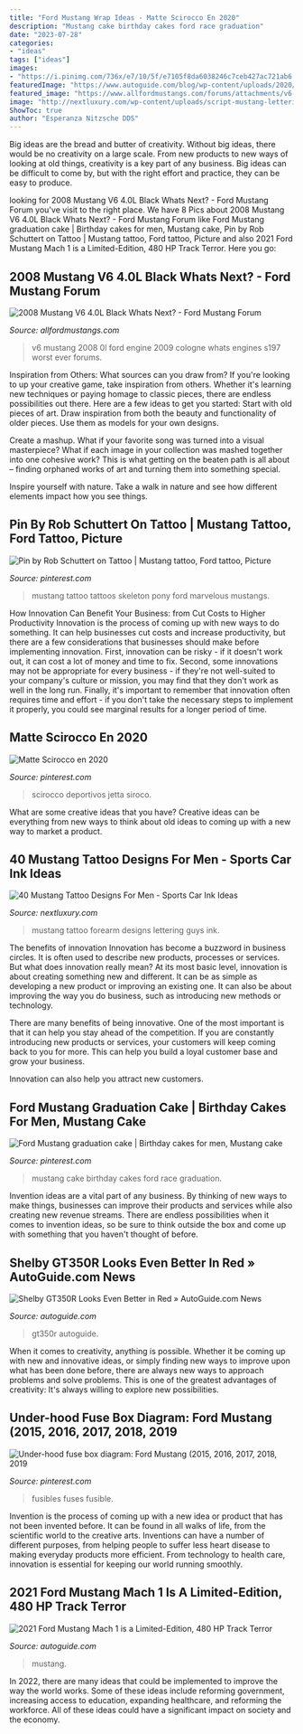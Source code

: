 ```yaml
---
title: "Ford Mustang Wrap Ideas - Matte Scirocco En 2020"
description: "Mustang cake birthday cakes ford race graduation"
date: "2023-07-28"
categories:
- "ideas"
tags: ["ideas"]
images:
- "https://i.pinimg.com/736x/e7/10/5f/e7105f8da6038246c7ceb427ac721ab6.jpg"
featuredImage: "https://www.autoguide.com/blog/wp-content/uploads/2020/06/2021-Ford-Mustang-Mach-1-Featured.jpg"
featured_image: "https://www.allfordmustangs.com/forums/attachments/v6-talk/74905d1248475176-2008-mustang-v6-4-0l-black-whats-next-engine.jpg"
image: "http://nextluxury.com/wp-content/uploads/script-mustang-lettering-guys-outer-forearm-tattoo.jpg"
ShowToc: true
author: "Esperanza Nitzsche DDS"
---
```



Big ideas are the bread and butter of creativity. Without big ideas, there would be no creativity on a large scale. From new products to new ways of looking at old things, creativity is a key part of any business. Big ideas can be difficult to come by, but with the right effort and practice, they can be easy to produce.

	

		
looking for 2008 Mustang V6 4.0L Black Whats Next? - Ford Mustang Forum you've visit to the right place. We have 8 Pics about 2008 Mustang V6 4.0L Black Whats Next? - Ford Mustang Forum like Ford Mustang graduation cake | Birthday cakes for men, Mustang cake, Pin by Rob Schuttert on Tattoo | Mustang tattoo, Ford tattoo, Picture and also 2021 Ford Mustang Mach 1 is a Limited-Edition, 480 HP Track Terror. Here you go:
		
    
## 2008 Mustang V6 4.0L Black Whats Next? - Ford Mustang Forum

<img loading=lazy src="https://www.allfordmustangs.com/forums/attachments/v6-talk/74905d1248475176-2008-mustang-v6-4-0l-black-whats-next-engine.jpg" onerror="this.onerror=null;this.src='https://tse1.mm.bing.net/th?id=OIP.StDmpEPzqNlk4tvfMeX21QHaFj&amp;pid=15.1';" alt="2008 Mustang V6 4.0L Black Whats Next? - Ford Mustang Forum">

_Source: allfordmustangs.com_

>v6 mustang 2008 0l ford engine 2009 cologne whats engines s197 worst ever forums. 

	

Inspiration from Others: What sources can you draw from?
If you're looking to up your creative game, take inspiration from others. Whether it's learning new techniques or paying homage to classic pieces, there are endless possibilities out there. Here are a few ideas to get you started: 
Start with old pieces of art. Draw inspiration from both the beauty and functionality of older pieces. Use them as models for your own designs. 

Create a mashup. What if your favorite song was turned into a visual masterpiece? What if each image in your collection was mashed together into one cohesive work? This is what getting on the beaten path is all about – finding orphaned works of art and turning them into something special. 

Inspire yourself with nature. Take a walk in nature and see how different elements impact how you see things.

    
## Pin By Rob Schuttert On Tattoo | Mustang Tattoo, Ford Tattoo, Picture

<img loading=lazy src="https://i.pinimg.com/736x/f5/09/5a/f5095a8db29bf458bba3961f73710ac1--mustangs-amazing-art.jpg" onerror="this.onerror=null;this.src='https://tse4.mm.bing.net/th?id=OIP.OJ_qvS1grNaE4ZcGwDJodgHaHa&amp;pid=15.1';" alt="Pin by Rob Schuttert on Tattoo | Mustang tattoo, Ford tattoo, Picture">

_Source: pinterest.com_

>mustang tattoo tattoos skeleton pony ford marvelous mustangs. 

	

How Innovation Can Benefit Your Business: from Cut Costs to Higher Productivity
Innovation is the process of coming up with new ways to do something. It can help businesses cut costs and increase productivity, but there are a few considerations that businesses should make before implementing innovation. First, innovation can be risky - if it doesn't work out, it can cost a lot of money and time to fix. Second, some innovations may not be appropriate for every business - if they're not well-suited to your company's culture or mission, you may find that they don't work as well in the long run. Finally, it's important to remember that innovation often requires time and effort - if you don't take the necessary steps to implement it properly, you could see marginal results for a longer period of time.

    
## Matte Scirocco En 2020

<img loading=lazy src="https://i.pinimg.com/736x/5d/b0/dd/5db0dd7f5bc57336b152d39591216cea.jpg" onerror="this.onerror=null;this.src='https://tse3.mm.bing.net/th?id=OIP.zqVp1hF5zmmESY-Q_gd0nwHaHa&amp;pid=15.1';" alt="Matte Scirocco en 2020">

_Source: pinterest.com_

>scirocco deportivos jetta siroco. 

	

What are some creative ideas that you have?
Creative ideas can be everything from new ways to think about old ideas to coming up with a new way to market a product.

    
## 40 Mustang Tattoo Designs For Men - Sports Car Ink Ideas

<img loading=lazy src="http://nextluxury.com/wp-content/uploads/script-mustang-lettering-guys-outer-forearm-tattoo.jpg" onerror="this.onerror=null;this.src='https://tse3.mm.bing.net/th?id=OIP.lCfbDmOxgABVqIm1EiIekQHaHa&amp;pid=15.1';" alt="40 Mustang Tattoo Designs For Men - Sports Car Ink Ideas">

_Source: nextluxury.com_

>mustang tattoo forearm designs lettering guys ink. 

	

The benefits of innovation
Innovation has become a buzzword in business circles. It is often used to describe new products, processes or services. But what does innovation really mean?
At its most basic level, innovation is about creating something new and different. It can be as simple as developing a new product or improving an existing one. It can also be about improving the way you do business, such as introducing new methods or technology.

There are many benefits of being innovative. One of the most important is that it can help you stay ahead of the competition. If you are constantly introducing new products or services, your customers will keep coming back to you for more. This can help you build a loyal customer base and grow your business.

Innovation can also help you attract new customers.

    
## Ford Mustang Graduation Cake | Birthday Cakes For Men, Mustang Cake

<img loading=lazy src="https://i.pinimg.com/736x/e7/10/5f/e7105f8da6038246c7ceb427ac721ab6.jpg" onerror="this.onerror=null;this.src='https://tse2.mm.bing.net/th?id=OIP.jV3L2J6y1sW26k-pPWal5gHaNK&amp;pid=15.1';" alt="Ford Mustang graduation cake | Birthday cakes for men, Mustang cake">

_Source: pinterest.com_

>mustang cake birthday cakes ford race graduation. 

	

Invention ideas are a vital part of any business. By thinking of new ways to make things, businesses can improve their products and services while also creating new revenue streams. There are endless possibilities when it comes to invention ideas, so be sure to think outside the box and come up with something that you haven't thought of before.

    
## Shelby GT350R Looks Even Better In Red » AutoGuide.com News

<img loading=lazy src="https://www.autoguide.com/blog/wp-content/gallery/shelby-gt350r-in-red-spy-photos-april-28-15/Shelby-Mustang-GT350R-14.jpg" onerror="this.onerror=null;this.src='https://tse4.mm.bing.net/th?id=OIP.OTwy1JxSZtKF24swqn4txwHaE8&amp;pid=15.1';" alt="Shelby GT350R Looks Even Better in Red » AutoGuide.com News">

_Source: autoguide.com_

>gt350r autoguide. 

	

When it comes to creativity, anything is possible. Whether it be coming up with new and innovative ideas, or simply finding new ways to improve upon what has been done before, there are always new ways to approach problems and solve problems. This is one of the greatest advantages of creativity: It's always willing to explore new possibilities.

    
## Under-hood Fuse Box Diagram: Ford Mustang (2015, 2016, 2017, 2018, 2019

<img loading=lazy src="https://i.pinimg.com/736x/e3/91/d5/e391d553eb8123f0000c1de008437129.jpg" onerror="this.onerror=null;this.src='https://tse4.mm.bing.net/th?id=OIP.eAFYr-PSG-JZOXIIfesycwHaER&amp;pid=15.1';" alt="Under-hood fuse box diagram: Ford Mustang (2015, 2016, 2017, 2018, 2019">

_Source: pinterest.com_

>fusibles fuses fusible. 

	

Invention is the process of coming up with a new idea or product that has not been invented before. It can be found in all walks of life, from the scientific world to the creative arts. Inventions can have a number of different purposes, from helping people to suffer less heart disease to making everyday products more efficient. From technology to health care, innovation is essential for keeping our world running smoothly.

    
## 2021 Ford Mustang Mach 1 Is A Limited-Edition, 480 HP Track Terror

<img loading=lazy src="https://www.autoguide.com/blog/wp-content/uploads/2020/06/2021-Ford-Mustang-Mach-1-Featured.jpg" onerror="this.onerror=null;this.src='https://tse1.mm.bing.net/th?id=OIP.4vGH2MFbMEg2x4s1bhBeWgHaEi&amp;pid=15.1';" alt="2021 Ford Mustang Mach 1 is a Limited-Edition, 480 HP Track Terror">

_Source: autoguide.com_

>mustang. 

	

In 2022, there are many ideas that could be implemented to improve the way the world works. Some of these ideas include reforming government, increasing access to education, expanding healthcare, and reforming the workforce. All of these ideas could have a significant impact on society and the economy.

